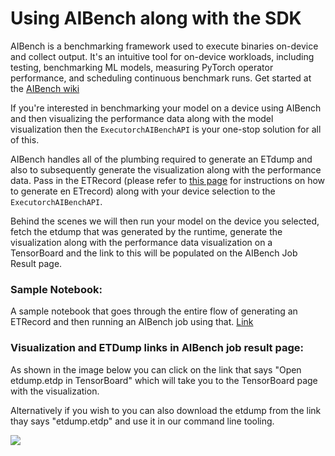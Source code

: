 # Using AIBench along with the SDK

AIBench is a benchmarking framework used to execute binaries on-device and collect output. It's an intuitive tool for on-device workloads, including testing, benchmarking ML models, measuring PyTorch operator performance, and scheduling continuous benchmark runs.
Get started at the [AIBench wiki](https://www.internalfb.com/intern/wiki/AIBench/Mobile_Overview/Submitting_a_Job/)

If you're interested in benchmarking your model on a device using AIBench and then visualizing the performance data along with the model visualization then the `ExecutorchAIBenchAPI` is your one-stop solution for all of this.

AIBench handles all of the plumbing required to generate an ETdump and also to subsequently generate the visualization along with the performance data.
Pass in the ETRecord (please refer to [this page](./01_generating_etrecord.md) for instructions on how to generate en ETrecord) along with your device selection to the `ExecutorchAIBenchAPI`.

Behind the scenes we will then run your model on the device you selected, fetch the etdump that was generated by the runtime, generate the visualization along with the performance data visualization on a TensorBoard and the link to this will be populated on the AIBench Job Result page.

### Sample Notebook:
A sample notebook that goes through the entire flow of generating an ETRecord and then running an AIBench job using that. [Link](https://www.internalfb.com/intern/anp/view/?id=3799219)

### Visualization and ETDump links in AIBench job result page:
As shown in the image below you can click on the link that says "Open etdump.etdp in TensorBoard" which will take you to the TensorBoard page with the visualization.

Alternatively if you wish to you can also download the etdump from the link thay says "etdump.etdp" and use it in our command line tooling.

<div display="block">
  <img src="https://lookaside.internalfb.com/intern/pixelcloudnew/asset/?id=811298313726227"/>
</div>

